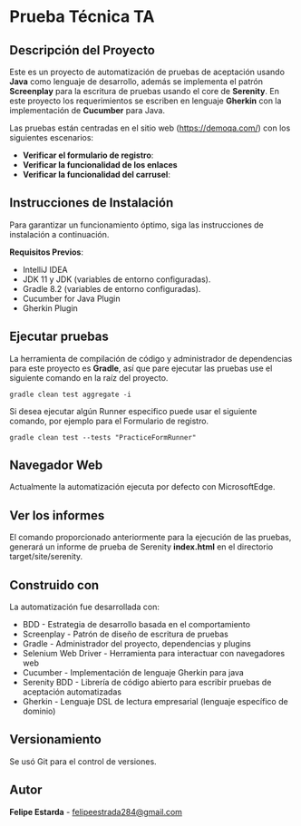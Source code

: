 # **Prueba Técnica TA**

## **Descripción del Proyecto**
Este es un proyecto de automatización de pruebas de aceptación usando **Java** como lenguaje de desarrollo, además se implementa el patrón **Screenplay** 
para la escritura de pruebas usando el core de **Serenity**. En este proyecto los requerimientos se escriben en lenguaje **Gherkin** con la implementación 
de **Cucumber** para Java.

Las pruebas están centradas en el sitio web (https://demoqa.com/) con los siguientes escenarios:

- **Verificar el formulario de registro**:
- **Verificar la funcionalidad de los enlaces**
- **Verificar la funcionalidad del carrusel**:

## **Instrucciones de Instalación**
Para garantizar un funcionamiento óptimo, siga las instrucciones de instalación a continuación.

**Requisitos Previos**:
- IntelliJ IDEA
- JDK 11 y JDK (variables de entorno configuradas).
- Gradle 8.2 (variables de entorno configuradas).
- Cucumber for Java Plugin
- Gherkin Plugin

## **Ejecutar pruebas**

La herramienta de compilación de código y administrador de dependencias para este proyecto es **Gradle**, así que pare ejecutar las pruebas use el siguiente 
comando en la raíz del proyecto.

	gradle clean test aggregate -i

Si desea ejecutar algún Runner especifico puede usar el siguiente comando, por ejemplo para el Formulario de registro.

    gradle clean test --tests "PracticeFormRunner"

## **Navegador Web**
Actualmente la automatización ejecuta por defecto con MicrosoftEdge.

## **Ver los informes**
El comando proporcionado anteriormente para la ejecución de las pruebas, generará un informe de prueba de Serenity **index.html** en el directorio target/site/serenity. 

## **Construido con**
La automatización fue desarrollada con:
- BDD - Estrategia de desarrollo basada en el comportamiento
- Screenplay - Patrón de diseño de escritura de pruebas
- Gradle - Administrador del proyecto, dependencias y plugins
- Selenium Web Driver - Herramienta para interactuar con navegadores web
- Cucumber - Implementación de lenguaje Gherkin para java
- Serenity BDD - Librería de código abierto para escribir pruebas de aceptación automatizadas
- Gherkin - Lenguaje DSL de lectura empresarial (lenguaje específico de dominio)

## **Versionamiento**
Se usó Git para el control de versiones.

## **Autor**

**Felipe Estarda** - [felipeestrada284@gmail.com]()